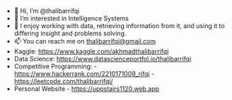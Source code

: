 - 👋 Hi, I’m @thalibarrifqi
- 👀 I’m interested in Intelligence Systems
- 🌱 I enjoy working with data, retrieving information from it, and using it to differing insight and problems solving.
- 📫 You can reach me on thalibarrifqi@gmail.com
- Kaggle: https://www.kaggle.com/akhmadthalibarrifqi
- Data Science: https://www.datascienceportfol.io/thalibarrifqi
- Competitive Programming:  - https://www.hackerrank.com/2210171009_rifqi
                            - https://leetcode.com/thalibarrifqi/
- Personal Website  - https://uppstairs1120.web.app

<!---
thalibarrifqi/thalibarrifqi is a ✨ special ✨ repository because its `README.md` (this file) appears on your GitHub profile.
You can click the Preview link to take a look at your changes.
--->
